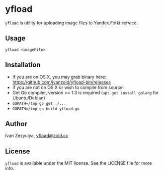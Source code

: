 # yfload

`yfload` is utility for uploading image files to Yandex.Fotki service.

## Usage

    yfload <imageFile>

## Installation

- If you are on OS X, you may grab binary here: https://github.com/ivanzoid/yfload-bin/releases
- If you are not on OS X or wish to compile from source:
 - Get Go compiler, version >= 1.3 is required (`apt-get install golang` for Ubuntu/Debian)
 - `GOPATH=/tmp go get ./...`
 - `GOPATH=/tmp go build yfload.go`

## Author

Ivan Zezyulya, yfload@zoid.cc

## License

`yfload` is available under the MIT license. See the LICENSE file for more info.
